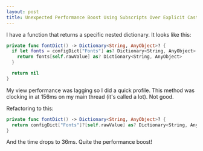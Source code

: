 ```yaml
---
layout: post
title: Unexpected Performance Boost Using Subscripts Over Explicit Casting
---
```


I have a function that returns a specific nested dictionary. It looks like this:

```swift
private func fontDict() -> Dictionary<String, AnyObject>? {
  if let fonts = configDict["Fonts"] as? Dictionary<String, AnyObject> {
    return fonts[self.rawValue] as? Dictionary<String, AnyObject>
  }

  return nil
}
```

My view performance was lagging so I did a quick profile. This method was clocking in at 156ms on my main thread (it's called a lot). Not good.

Refactoring to this:

```swift
private func fontDict() -> Dictionary<String, AnyObject>? {
  return configDict["Fonts"]?[self.rawValue] as? Dictionary<String, AnyObject>
}
```

And the time drops to 36ms. Quite the performance boost!

